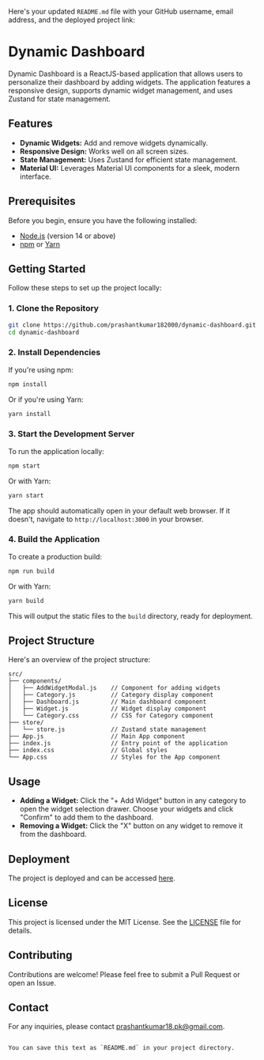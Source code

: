 Here's your updated `README.md` file with your GitHub username, email address, and the deployed project link:


# Dynamic Dashboard

Dynamic Dashboard is a ReactJS-based application that allows users to personalize their dashboard by adding widgets. The application features a responsive design, supports dynamic widget management, and uses Zustand for state management.

## Features

- **Dynamic Widgets:** Add and remove widgets dynamically.
- **Responsive Design:** Works well on all screen sizes.
- **State Management:** Uses Zustand for efficient state management.
- **Material UI:** Leverages Material UI components for a sleek, modern interface.

## Prerequisites

Before you begin, ensure you have the following installed:

- [Node.js](https://nodejs.org/) (version 14 or above)
- [npm](https://www.npmjs.com/) or [Yarn](https://yarnpkg.com/)

## Getting Started

Follow these steps to set up the project locally:

### 1. Clone the Repository

```bash
git clone https://github.com/prashantkumar182000/dynamic-dashboard.git
cd dynamic-dashboard
```

### 2. Install Dependencies

If you're using npm:

```bash
npm install
```

Or if you're using Yarn:

```bash
yarn install
```

### 3. Start the Development Server

To run the application locally:

```bash
npm start
```

Or with Yarn:

```bash
yarn start
```

The app should automatically open in your default web browser. If it doesn't, navigate to `http://localhost:3000` in your browser.

### 4. Build the Application

To create a production build:

```bash
npm run build
```

Or with Yarn:

```bash
yarn build
```

This will output the static files to the `build` directory, ready for deployment.

## Project Structure

Here's an overview of the project structure:

```
src/
├── components/
│   ├── AddWidgetModal.js    // Component for adding widgets
│   ├── Category.js          // Category display component
│   ├── Dashboard.js         // Main dashboard component
│   ├── Widget.js            // Widget display component
│   └── Category.css         // CSS for Category component
├── store/
│   └── store.js             // Zustand state management
├── App.js                   // Main App component
├── index.js                 // Entry point of the application
├── index.css                // Global styles
└── App.css                  // Styles for the App component
```

## Usage

- **Adding a Widget:** Click the "+ Add Widget" button in any category to open the widget selection drawer. Choose your widgets and click "Confirm" to add them to the dashboard.
- **Removing a Widget:** Click the "X" button on any widget to remove it from the dashboard.

## Deployment

The project is deployed and can be accessed [here](https://cnapp-sample.netlify.app/).

## License

This project is licensed under the MIT License. See the [LICENSE](LICENSE) file for details.

## Contributing

Contributions are welcome! Please feel free to submit a Pull Request or open an Issue.

## Contact

For any inquiries, please contact [prashantkumar18.pk@gmail.com](mailto:prashantkumar18.pk@gmail.com).
```

You can save this text as `README.md` in your project directory.
